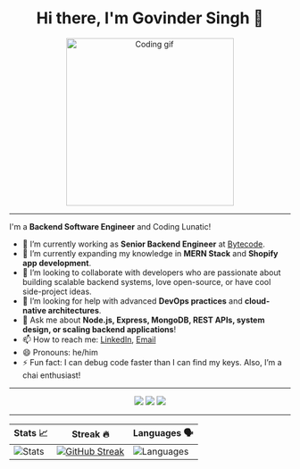 <div align="center">
    <h1>Hi there, I'm Govinder Singh 👋</h1>
</div>

<p align="center">
  <img src="https://media.giphy.com/media/13HgwGsXF0aiGY/giphy.gif" width="300" alt="Coding gif"/>
</p>

---

I'm a **Backend Software Engineer** and Coding Lunatic!

- 🔭 I’m currently working as **Senior Backend Engineer** at [Bytecode](https://www.bytecodetechnologies.in/).
- 🌱 I’m currently expanding my knowledge in **MERN Stack** and **Shopify app development**.
- 👯 I’m looking to collaborate with developers who are passionate about building scalable backend systems, love open-source, or have cool side-project ideas.
- 🤔 I’m looking for help with advanced **DevOps practices** and **cloud-native architectures**.
- 💬 Ask me about **Node.js, Express, MongoDB, REST APIs, system design, or scaling backend applications**!
- 📫 How to reach me: [LinkedIn](https://www.linkedin.com/in/govindersingh/), [Email](mailto:govindersingh05@gmail.com)
- 😄 Pronouns: he/him
- ⚡ Fun fact: I can debug code faster than I can find my keys. Also, I’m a chai enthusiast!

---

<p align="center">
  <a href="https://www.linkedin.com/in/govindersingh/"><img src="https://img.shields.io/badge/-LinkedIn-blue?style=flat&logo=linkedin"></a>
  <a href="mailto:govind.singh@example.com"><img src="https://img.shields.io/badge/-Email-red?style=flat&logo=gmail"></a>
  <a href="https://leetcode.com/govindersingh/"><img src="https://img.shields.io/badge/-LeetCode-FFA116?style=flat&logo=leetcode&logoColor=black"></a>
</p>

---

<div align="center">

| Stats 📈 | Streak 🔥 | Languages 🗣️ |
|---|---|---|
| ![Stats](https://github-profile-summary-cards.vercel.app/api/cards/stats?username=govindersingh&theme=gruvbox) | [![GitHub Streak](https://streak-stats.demolab.com/?user=govindersingh&theme=gruvbox&hide_border=true&border_radius=32&date_format=j%20M%5B%20Y%5D&ring=888888)](https://git.io/streak-stats) | ![Languages](https://github-profile-summary-cards.vercel.app/api/cards/repos-per-language?username=govindersingh&theme=gruvbox) |

</div>
